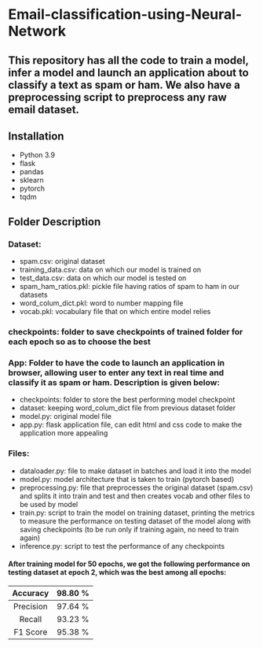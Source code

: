 # Email-classification-using-Neural-Network

## This repository has all the code to train a model, infer a model and launch an application about to classify a text as spam or ham. We also have a preprocessing script to preprocess any raw email dataset.

## Installation
- Python 3.9
- flask
- pandas
- sklearn
- pytorch
- tqdm

## Folder Description
### Dataset:
- spam.csv: original dataset
- training_data.csv: data on which our model is trained on
- test_data.csv: data on which our model is tested on
- spam_ham_ratios.pkl: pickle file having ratios of spam to ham in our datasets
- word_colum_dict.pkl: word to number mapping file
- vocab.pkl: vocabulary file that on which entire model relies

### checkpoints: folder to save checkpoints of trained folder for each epoch so as to choose the best

### App: Folder to have the code to launch an application in browser, allowing user to enter any text in real time and classify it as spam or ham. Description is given below:
- checkpoints: folder to store the best performing model checkpoint
- dataset: keeping word_colum_dict file from previous dataset folder
- model.py: original model file
- app.py: flask application file, can edit html and css code to make the application more appealing

### Files:
- dataloader.py: file to make dataset in batches and load it into the model
- model.py: model architecture that is taken to train (pytorch based)
- preprocessing.py: file that preprocesses the original dataset (spam.csv) and splits it into train and test and then creates vocab and other files to be used by model
- train.py: script to train the model on training dataset, printing the metrics to measure the performance on testing dataset of the model along with saving checkpoints (to be run only if training again, no need to train again)
- inference.py: script to test the performance of any checkpoints

#### After training model for 50 epochs, we got the following performance on testing dataset at epoch 2, which was the best among all epochs:
| Accuracy | 98.80 \% |
| :---: | :---: | 
| Precision | 97.64 \% | 
| Recall | 93.23 \% | 
| F1 Score | 95.38 \% |
